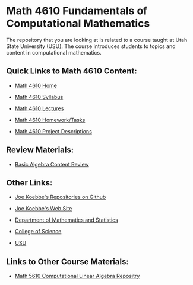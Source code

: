 # Math 4610 Fundamentals of Computational Mathematics

The repository that you are looking at is related to a course taught at Utah
State University (USU). The course introduces students to topics and content in
computational mathematics.

## Quick Links to Math 4610 Content:

* [Math 4610 Home](./README.md)

* [Math 4610 Syllabus](./syllabus/md/syllabus.md)

* [Math 4610 Lectures](./lectures/toc/md/topic_toc.md)

* [Math 4610 Homework/Tasks](./tasksheets/md/README.md)

* [Math 4610 Project Descriptions](./projects/indexOfProjects.md)

## Review Materials:

* [Basic Algebra Content Review](./basicReview/algebra.html)

## Other Links:

* [Joe Koebbe's Repositories on Github](https://github.com/jvkoebbe)

* [Joe Koebbe's Web Site](https://www.math.usu.edu/~koebbe)

* [Department of Mathematics and Statistics](https://www.math.usu.edu/)

* [College of Science](https://www.usu.edu/science)

* [USU](https://www.usu.edu/)

## Links to Other Course Materials:

* [Math 5610 Computational Linear Algebra Repositry](https://jvkoebbe.github.io/math5610)

